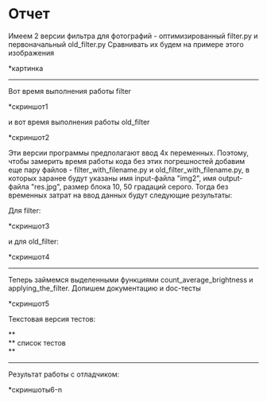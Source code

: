 <h1>Отчет</h1>

Имеем 2 версии фильтра для фотографий - оптимизированный filter.py и первоначальный old_filter.py
Сравнивать их будем на примере этого изображения

*картинка

_____

Вот время выполнения работы filter

*скриншот1

и вот время выполнения работы old_filter

*скриншот2

Эти версии программы предполагают ввод 4х переменных. Поэтому, чтобы замерить время работы кода без этих погрешностей добавим еще пару файлов - filter_with_filename.py и old_filter_with_filename.py, в которых заранее будут указаны имя input-файла "img2", имя output-файла "res.jpg", размер блока 10, 50 градаций серого. Тогда без временных затрат на ввод данных будут следующие результаты:

Для filter:

*скриншот3

и для old_filter:

*скриншот4

_____

Теперь займемся выделенными функциями count_average_brightness и applying_the_filter. Допишем документацию и doc-тесты

*скриншот5

Текстовая версия тестов:

** <br/>
** список тестов <br/>
** <br/>

______

Результат работы с отладчиком:

*скриншоты6-n
